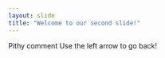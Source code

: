 ```yaml
---
layout: slide
title: "Welcome to our second slide!"
---
```

Pithy comment
Use the left arrow to go back!
